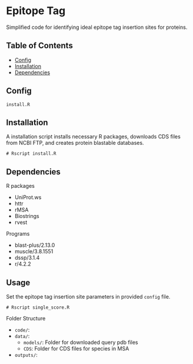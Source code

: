 # Epitope Tag

Simplified code for identifying ideal epitope tag insertion sites for proteins.

## Table of Contents

- [Config](#config)
- [Installation](#installation)
- [Dependencies](#dependencies)

## Config

`install.R` 

## Installation

A installation script installs necessary R packages, downloads CDS files from NCBI FTP, and creates protein blastable databases.

```
# Rscript install.R
```
## Dependencies

R packages
- UniProt.ws
- httr
- rMSA
- Biostrings
- rvest

Programs
- blast-plus/2.13.0
- muscle/3.8.1551
- dssp/3.1.4
- r/4.2.2

## Usage

Set the epitope tag insertion site parameters in provided `config` file. 

```
# Rscript single_score.R
```

Folder Structure
- `code/`: 
- `data/`: 
  - `models/`: Folder for downloaded query pdb files
  - `CDS`: Folder for CDS files for species in MSA
- `outputs/`: 
